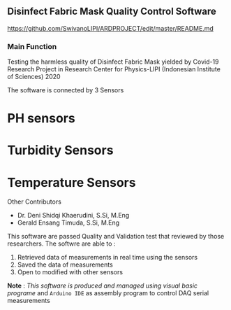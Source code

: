 ## Disinfect Fabric Mask Quality Control Software

https://github.com/SwivanoLIPI/ARDPROJECT/edit/master/README.md


### Main Function
Testing the harmless quality of Disinfect Fabric Mask yielded by Covid-19 Research Project in Research Center for Physics-LIPI (Indonesian Institute of Sciences) 2020

The software is connected by 3 Sensors

# PH sensors
# Turbidity Sensors
# Temperature Sensors

Other Contributors

- Dr. Deni Shidqi Khaerudini, S.Si, M.Eng
- Gerald Ensang Timuda, S.Si, M.Eng

This software are passed Quality and Validation test that reviewed by those researchers. The softwre are able to :

1. Retrieved data of measurements in real time using the sensors
2. Saved the data of measurements
3. Open to modified with other sensors


**Note** :  _This software is produced and managed using visual basic programe_ and `Arduino IDE` as assembly program to control DAQ serial measurements
